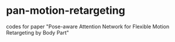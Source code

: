 # pan-motion-retargeting
codes for paper "Pose-aware Attention Network for Flexible Motion Retargeting by Body Part"
